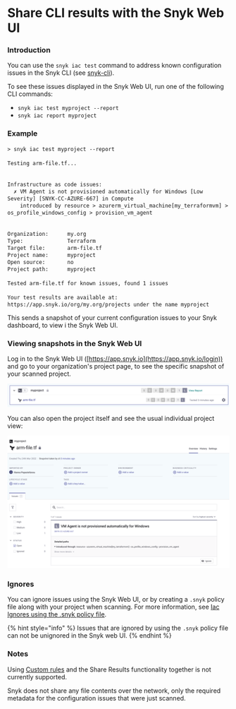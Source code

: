 # Share CLI results with the Snyk Web UI

### Introduction

You can use the `snyk iac test` command to address known configuration issues in the Snyk CLI (see [snyk-cli](../../snyk-cli/ "mention")).&#x20;

To see these issues displayed in the Snyk Web UI, run one of the following CLI commands:

* `snyk iac test myproject --report`&#x20;
* `snyk iac report myproject`

### Example

```
> snyk iac test myproject --report

Testing arm-file.tf...


Infrastructure as code issues:
  ✗ VM Agent is not provisioned automatically for Windows [Low Severity] [SNYK-CC-AZURE-667] in Compute
    introduced by resource > azurerm_virtual_machine[my_terraformvm] > os_profile_windows_config > provision_vm_agent


Organization:      my.org
Type:              Terraform
Target file:       arm-file.tf
Project name:      myproject
Open source:       no
Project path:      myproject

Tested arm-file.tf for known issues, found 1 issues

Your test results are available at: https://app.snyk.io/org/my.org/projects under the name myproject
```

This sends a snapshot of your current configuration issues to your Snyk dashboard, to view i the Snyk Web UI.&#x20;

### Viewing snapshots in the Snyk Web UI

Log in to the Snyk Web UI ([https://app.snyk.io](https://app.snyk.io/login)) and go to your organization's project page, to see the specific snapshot of your scanned project.

![Newly scanned project in the projects page](<../../.gitbook/assets/image (88).png>)

You can also open the project itself and see the usual individual project view:

![individual project view](<../../.gitbook/assets/image (86).png>)

### **Ignores**

You can ignore issues using the Snyk Web UI, or by creating a `.snyk` policy file along with your project when scanning. For more information, see [Iac Ignores using the .snyk policy file](snyk-cli-for-infrastructure-as-code/iac-ignores-using-the-.snyk-policy-file.md).

{% hint style="info" %}
&#x20;Issues that are ignored by using the `.snyk` policy file can not be unignored in the Snyk web UI.
{% endhint %}

### **Notes**

Using [Custom rules](custom-rules/) and the Share Results functionality together is not currently supported.

Snyk does not share any file contents over the network, only the required metadata for the configuration issues that were just scanned.
